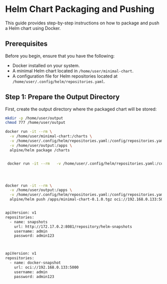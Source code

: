 # Helm Chart Packaging and Pushing

This guide provides step-by-step instructions on how to package and push a Helm chart using Docker.

## Prerequisites

Before you begin, ensure that you have the following:

- Docker installed on your system.
- A minimal Helm chart located in `/home/user/minimal-chart`.
- A configuration file for Helm repositories located at `/home/user/.config/helm/repositories.yaml`.

## Step 1: Prepare the Output Directory

First, create the output directory where the packaged chart will be stored:

```bash
mkdir -p /home/user/output
chmod 777 /home/user/output

docker run -it --rm \
  -v /home/user/minimal-chart:/charts \
  -v /home/user/.config/helm/repositories.yaml:/config/repositories.yaml \
  -v /home/user/output:/apps \
  alpine/helm package /charts


 docker run -it --rm   -v /home/user/.config/helm/repositories.yaml:/config/repositories.yaml   alpine/helm registry login 192.168.0.133:5000 --username admin --password admin123 --insecure




docker run -it --rm \
  -v /home/user/output:/apps \
  -v /home/user/.config/helm/repositories.yaml:/config/repositories.yaml \
  alpine/helm push /apps/minimal-chart-0.1.0.tgz oci://192.168.0.133:5000 --insecure --repository-config /config/repositories.yaml


apiVersion: v1
repositories:
  - name: snapshots
    url: http://172.17.0.2:8081/repository/helm-snapshots
    username: admin
    password: admin123



apiVersion: v1
repositories:
  - name: docker-snapshot
    url: oci://192.168.0.133:5000
    username: admin
    password: admin123
